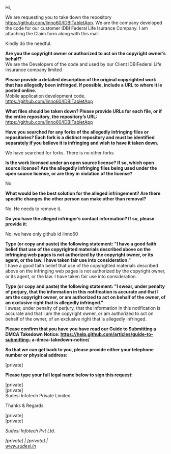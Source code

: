 Hi,

We are requesting you to take down the repository
https://github.com/linno60/IDBITabletApp. We are the company developed the
code for our customer IDBI Federal Life Isurance Company. I am attaching
the Claim form along with this mail.  

Kindly do the needful.  

**Are you the copyright owner or authorized to act on the copyright owner’s
behalf?**  
We are the Developers of the code and used by our Client IDBIFederal Life
insurance company limited

**Please provide a detailed description of the original copyrighted work
that has allegedly been infringed. If possible, include a URL to where it
is posted online.**  
Mobile application development code.  
https://github.com/linno60/IDBITabletApp

**What files should be taken down? Please provide URLs for each file, or if
the entire repository, the repository’s URL:**  
https://github.com/linno60/IDBITabletApp  

**Have you searched for any forks of the allegedly infringing files or
repositories? Each fork is a distinct repository and must be identified
separately if you believe it is infringing and wish to have it taken down.**  

We have searched for forks. There is no other forks  

**Is the work licensed under an open source license? If so, which open
source license? Are the allegedly infringing files being used under the
open source license, or are they in violation of the license?**  

No  

**What would be the best solution for the alleged infringement? Are there
specific changes the other person can make other than removal?**  

No. He needs to remove it.  

**Do you have the alleged infringer’s contact information? If so, please
provide it:**  

No. we have only github id linno60  

**Type (or copy and paste) the following statement: "I have a good faith
belief that use of the copyrighted materials described above on the
infringing web pages is not authorized by the copyright owner, or its
agent, or the law. I have taken fair use into consideration."**  
I have a good faith belief that use of the copyrighted materials described
above on the infringing web pages is not authorized by the copyright owner,
or its agent, or the law. I have taken fair use into consideration.  

**Type (or copy and paste) the following statement: "I swear, under penalty
of perjury, that the information in this notification is accurate and that
I am the copyright owner, or am authorized to act on behalf of the owner,
of an exclusive right that is allegedly infringed."**  
I swear, under penalty of perjury, that the information in this
notification is accurate and that I am the copyright owner, or am
authorized to act on behalf of the owner, of an exclusive right that is
allegedly infringed.  

**Please confirm that you have you have read our Guide to Submitting a DMCA
Takedown Notice: https://help.github.com/articles/guide-to-submitting-
a-dmca-takedown-notice/**  

**So that we can get back to you, please provide either your telephone
number or physical address:**  

[private]

**Please type your full legal name below to sign this request:**  

[private]  
[private]  
Sudesi Infotech Private Limited

Thanks & Regards

[private]  
[private]  

*Sudesi Infotech Pvt Ltd*.  

*[private] | [private] |  
www.sudesi.in*
